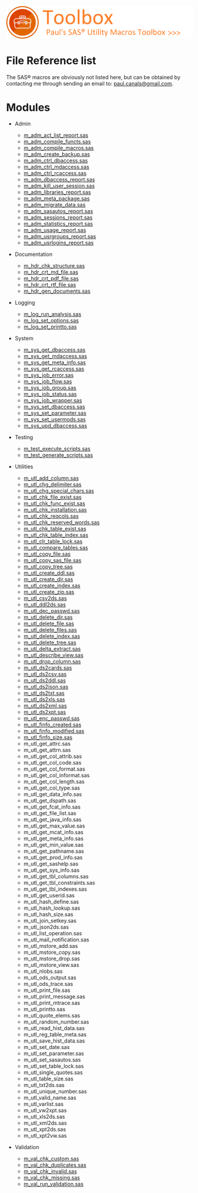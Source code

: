 ![../misc/images/doc_banner.png](../misc/images/doc_banner.png)
# 
# File Reference list
The SAS&reg; macros are obviously not listed here, but can be obtained by contacting me through sending an email to: [paul.canals@gmail.com](mailto:paul.canals@gmail.com). 

# Modules

* Admin
   * [m_adm_act_list_report.sas](../docs/m_adm_act_list_report.md)
   * [m_adm_compile_functs.sas](../docs/m_adm_compile_functs.md)
   * [m_adm_compile_macros.sas](../docs/m_adm_compile_macros.md)
   * [m_adm_create_backup.sas](../docs/m_adm_create_backup.md)
   * [m_adm_ctrl_dbaccess.sas](../docs/m_adm_ctrl_dbaccess.md)
   * [m_adm_ctrl_mdaccess.sas](../docs/m_adm_ctrl_mdaccess.md)
   * [m_adm_ctrl_rcaccess.sas](../docs/m_adm_ctrl_rcaccess.md)
   * [m_adm_dbaccess_report.sas](../docs/m_adm_dbaccess_report.md)
   * [m_adm_kill_user_session.sas](../docs/m_adm_kill_user_session.md)
   * [m_adm_libraries_report.sas](../docs/m_adm_libraries_report.md)
   * [m_adm_meta_package.sas](../docs/m_adm_meta_package.md)
   * [m_adm_migrate_data.sas](../docs/m_adm_migrate_data.md)
   * [m_adm_sasautos_report.sas](../docs/m_adm_sasautos_report.md)
   * [m_adm_sessions_report.sas](../docs/m_adm_sessions_report.md)
   * [m_adm_statistics_report.sas](../docs/m_adm_statistics_report.md)
   * [m_adm_usage_report.sas](../docs/m_adm_usage_report.md)
   * [m_adm_usrgroups_report.sas](../docs/m_adm_usrgroups_report.md)
   * [m_adm_usrlogins_report.sas](../docs/m_adm_usrlogins_report.md)

* Documentation
   * [m_hdr_chk_structure.sas](../docs/m_hdr_chk_structure.md)
   * [m_hdr_crt_md_file.sas](../docs/m_hdr_crt_md_file.md)
   * [m_hdr_crt_pdf_file.sas](../docs/m_hdr_crt_pdf_file.md)
   * [m_hdr_crt_rtf_file.sas](../docs/m_hdr_crt_rtf_file.md)
   * [m_hdr_gen_documents.sas](../docs/m_hdr_gen_documents.md)

* Logging
   * [m_log_run_analysis.sas](../docs/m_log_run_analysis.md)
   * [m_log_set_options.sas](../docs/m_log_set_options.md)
   * [m_log_set_printto.sas](../docs/m_log_set_printto)

* System
   * [m_sys_get_dbaccess.sas](../docs/m_sys_get_dbaccess.md)
   * [m_sys_get_mdaccess.sas](../docs/m_sys_get_mdaccess.md)
   * [m_sys_get_meta_info.sas](../docs/m_sys_get_meta_info.md)
   * [m_sys_get_rcaccess.sas](../docs/m_sys_get_rcaccess.md)
   * [m_sys_job_error.sas](../docs/m_sys_job_error.md)
   * [m_sys_job_flow.sas](../docs/m_sys_job_flow.md)
   * [m_sys_job_group.sas](../docs/m_sys_job_group.md)
   * [m_sys_job_status.sas](../docs/m_sys_job_status.md)
   * [m_sys_job_wrapper.sas](../docs/m_sys_job_wrapper.md)
   * [m_sys_set_dbaccess.sas](../docs/m_sys_set_dbaccess.md)
   * [m_sys_set_parameter.sas](../docs/m_sys_set_parameter.md)
   * [m_sys_set_usermods.sas](../docs/m_sys_set_usermods.md)
   * [m_sys_upd_dbaccess.sas](../docs/m_sys_upd_dbaccess.md)

* Testing
   * [m_test_execute_scripts.sas](../docs/m_test_execute_scripts.md)
   * [m_test_generate_scripts.sas](../docs/m_test_generate_scripts.md)

* Utilities
   * [m_utl_add_column.sas](../docs/m_utl_add_column.md)
   * [m_utl_chg_delimiter.sas](../docs/m_utl_chg_delimiter.md)
   * [m_utl_chg_special_chars.sas](../docs/m_utl_chg_special_chars.md)
   * [m_utl_chk_file_exist.sas](../docs/m_utl_chk_file_exist.md)
   * [m_utl_chk_func_exist.sas](../docs/m_utl_chk_func_exist.md)
   * [m_utl_chk_installation.sas](../docs/m_utl_chk_installation.md)
   * [m_utl_chk_reqcols.sas](../docs/m_utl_chk_reqcols.md)
   * [m_utl_chk_reserved_words.sas](../docs/m_utl_chk_reserved_words.md)
   * [m_utl_chk_table_exist.sas](../docs/m_utl_chk_table_exist.md)
   * [m_utl_chk_table_index.sas](../docs/m_utl_chk_table_index.md)
   * [m_utl_clr_table_lock.sas](../docs/m_utl_clr_table_lock.md)
   * [m_utl_compare_tables.sas](../docs/m_utl_compare_tables.md)
   * [m_utl_copy_file.sas](../docs/m_utl_copy_file.md)
   * [m_utl_copy_sas_file.sas](../docs/m_utl_copy_sas_file.md)
   * [m_utl_copy_tree.sas](../docs/m_utl_copy_tree.md)
   * [m_utl_create_ddl.sas](../docs/m_utl_create_ddl.md)
   * [m_utl_create_dir.sas](../docs/m_utl_create_dir.md)
   * [m_utl_create_index.sas](../docs/m_utl_create_index.md)
   * [m_utl_create_zip.sas](../docs/m_utl_create_zip.md)
   * [m_utl_csv2ds.sas](../docs/m_utl_csv2ds.md)
   * [m_utl_ddl2ds.sas](../docs/m_utl_ddl2ds.md)
   * [m_utl_dec_passwd.sas](../docs/m_utl_dec_passwd.md)
   * [m_utl_delete_dir.sas](../docs/m_utl_delete_dir.md)
   * [m_utl_delete_file.sas](../docs/m_utl_delete_file.md)
   * [m_utl_delete_files.sas](../docs/m_utl_delete_files.md)
   * [m_utl_delete_index.sas](../docs/m_utl_delete_index.md)
   * [m_utl_delete_tree.sas](../docs/m_utl_delete_tree.md)
   * [m_utl_delta_extract.sas](../docs/m_utl_delta_extract.md)
   * [m_utl_describe_view.sas](../docs/m_utl_describe_view.md)
   * [m_utl_drop_column.sas](../docs/m_utl_drop_column.md)
   * [m_utl_ds2cards.sas](../docs/m_utl_ds2cards.md)
   * [m_utl_ds2csv.sas](../docs/m_utl_ds2csv.md)
   * [m_utl_ds2ddl.sas](../docs/m_utl_ds2ddl.md)
   * [m_utl_ds2json.sas](../docs/m_utl_ds2json.md)
   * [m_utl_ds2txt.sas](../docs/m_utl_ds2txt.md)
   * [m_utl_ds2xls.sas](../docs/m_utl_ds2xls.md)
   * [m_utl_ds2xml.sas](../docs/m_utl_ds2xml.md)
   * [m_utl_ds2xpt.sas](../docs/m_utl_ds2xpt)
   * [m_utl_enc_passwd.sas](../docs/m_utl_enc_passwd.md)
   * [m_utl_finfo_created.sas](../docs/m_utl_finfo_created.md)
   * [m_utl_finfo_modified.sas](../docs/m_utl_finfo_modified.md)
   * [m_utl_finfo_size.sas](../docs/m_utl_finfo_size.md)
   * m_utl_get_attrc.sas
   * m_utl_get_attrn.sas
   * m_utl_get_col_attrib.sas
   * m_utl_get_col_code.sas
   * m_utl_get_col_format.sas
   * m_utl_get_col_informat.sas
   * m_utl_get_col_length.sas
   * m_utl_get_col_type.sas
   * m_utl_get_data_info.sas
   * m_utl_get_dspath.sas
   * m_utl_get_fcat_info.sas
   * m_utl_get_file_list.sas
   * m_utl_get_java_info.sas
   * m_utl_get_max_value.sas
   * m_utl_get_mcat_info.sas
   * m_utl_get_meta_info.sas
   * m_utl_get_min_value.sas
   * m_utl_get_pathname.sas
   * m_utl_get_prod_info.sas
   * m_utl_get_sashelp.sas
   * m_utl_get_sys_info.sas
   * m_utl_get_tbl_columns.sas
   * m_utl_get_tbl_constraints.sas
   * m_utl_get_tbl_indexes.sas
   * m_utl_get_userid.sas
   * m_utl_hash_define.sas
   * m_utl_hash_lookup.sas
   * m_utl_hash_size.sas
   * m_utl_join_setkey.sas
   * m_utl_json2ds.sas
   * m_utl_list_operation.sas
   * m_utl_mail_notification.sas
   * m_utl_mstore_add.sas
   * m_utl_mstore_copy.sas
   * m_utl_mstore_drop.sas
   * m_utl_mstore_view.sas
   * m_utl_nlobs.sas
   * m_utl_ods_output.sas
   * m_utl_ods_trace.sas
   * m_utl_print_file.sas
   * m_utl_print_message.sas
   * m_utl_print_mtrace.sas
   * m_utl_printto.sas
   * m_utl_quote_elems.sas
   * m_utl_random_number.sas
   * m_utl_read_hist_data.sas
   * m_utl_reg_table_meta.sas
   * m_utl_save_hist_data.sas
   * m_utl_set_date.sas
   * m_utl_set_parameter.sas
   * m_utl_set_sasautos.sas
   * m_utl_set_table_lock.sas
   * m_utl_single_quotes.sas
   * m_utl_table_size.sas
   * m_utl_txt2ds.sas
   * m_utl_unique_number.sas
   * m_utl_valid_name.sas
   * m_utl_varlist.sas
   * m_utl_vw2xpt.sas
   * m_utl_xls2ds.sas
   * m_utl_xml2ds.sas
   * m_utl_xpt2ds.sas
   * m_utl_xpt2vw.sas
 
 * Validation
   * [m_val_chk_custom.sas](../docs/m_val_chk_custom.md)
   * [m_val_chk_duplicates.sas](../docs/m_val_chk_duplicates.md)
   * [m_val_chk_invalid.sas](../docs/m_val_chk_invalid.md)
   * [m_val_chk_missing.sas](../docs/m_val_chk_missing.md)
   * [m_val_run_validation.sas](../docs/m_val_run_validation.md)
  
